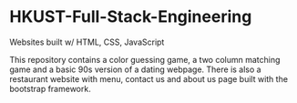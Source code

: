 # HKUST-Full-Stack-Engineering
Websites built w/ HTML, CSS, JavaScript

This repository contains a color guessing game, a two column matching game and a basic 90s version of a dating webpage. There is also a restaurant website with menu, contact us and about us page built with the bootstrap framework. 
